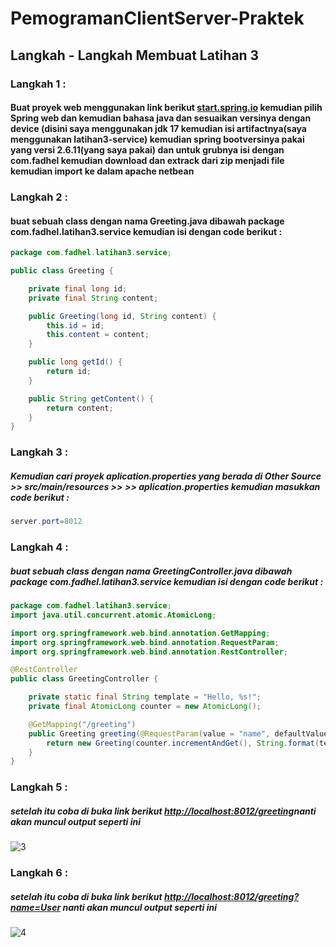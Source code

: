 # PemogramanClientServer-Praktek
## Langkah - Langkah Membuat Latihan 3
### Langkah 1 : 
####  Buat proyek web menggunakan link berikut [start.spring.io](https://start.spring.io/)  kemudian pilih Spring web dan kemudian bahasa java dan sesuaikan versinya dengan device (disini saya menggunakan jdk 17  kemudian isi artifactnya(saya menggunakan latihan3-service) kemudian spring bootversinya pakai yang versi 2.6.11(yang saya pakai) dan untuk grubnya isi dengan com.fadhel kemudian download dan extrack dari zip menjadi file kemudian import ke dalam apache netbean 
### Langkah 2 :
#### buat sebuah class dengan nama Greeting.java dibawah package com.fadhel.latihan3.service kemudian isi dengan code berikut :
```java
package com.fadhel.latihan3.service;

public class Greeting {

	private final long id;
	private final String content;

	public Greeting(long id, String content) {
		this.id = id;
		this.content = content;
	}

	public long getId() {
		return id;
	}

	public String getContent() {
		return content;
	}
}
```
### Langkah 3 :
##### Kemudian cari proyek aplication.properties yang berada di Other Source >> src/main/resources >> <default package> >> aplication.properties kemudian masukkan code berikut :
```java
server.port=8012
```
### Langkah 4 :
##### buat sebuah class dengan nama GreetingController.java dibawah package com.fadhel.latihan3.service kemudian isi dengan code berikut :
```java
package com.fadhel.latihan3.service;
import java.util.concurrent.atomic.AtomicLong;

import org.springframework.web.bind.annotation.GetMapping;
import org.springframework.web.bind.annotation.RequestParam;
import org.springframework.web.bind.annotation.RestController;

@RestController
public class GreetingController {

	private static final String template = "Hello, %s!";
	private final AtomicLong counter = new AtomicLong();

	@GetMapping("/greeting")
	public Greeting greeting(@RequestParam(value = "name", defaultValue = "World") String name) {
		return new Greeting(counter.incrementAndGet(), String.format(template, name));
	}
}

```
### Langkah 5 :
##### setelah itu coba di buka link berikut [http://localhost:8012/greeting](http://localhost:8012/greeting)nanti akan muncul output seperti ini
![3](https://user-images.githubusercontent.com/113502315/192090890-2b47b9d9-4b2c-41c5-9359-1ab75b727d80.png)
### Langkah 6 :
##### setelah itu coba di buka link berikut [http://localhost:8012/greeting?name=User](http://localhost:8012/greeting?name=User) nanti akan muncul output seperti ini
![4](https://user-images.githubusercontent.com/113502315/192090911-584170f9-d8ab-4e05-be14-70ba04d5e47c.png)

